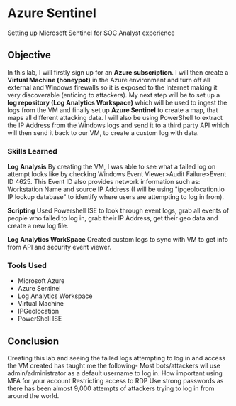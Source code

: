 # Azure Sentinel
Setting up Microsoft Sentinel for SOC Analyst experience

## Objective
In this lab, I will firstly sign up for an **Azure subscription**. I will then create a **Virtual Machine (honeypot)** in the Azure environment and turn off all external and Windows firewalls so it is exposed to the Internet making it very discoverable (enticing to attackers).
My next step will be to set up a **log repository (Log Analytics Workspace)** which will be used to ingest the logs from the VM and finally set up **Azure Sentinel** to create a map, that maps all different attacking data.
I will also be using PowerShell to extract the IP Address from the Windows logs and send  it to a third party API which will then send it back to our VM, to create a custom log with data.

### Skills Learned
**Log Analysis**
By creating the VM, I was able to see what a failed log on attempt looks like by checking Windows Event Viewer>Audit Failure>Event ID 4625.
This Event ID also provides network information such as:
Workstation Name and source IP Address
(I will be using "ipgeolocation.io IP lookup database" to identify where users are attempting to log in from).

**Scripting**
Used Powershell ISE to look through event logs, grab all events of people who failed to log in, grab their IP Address, get their geo data and create a new log file.

**Log Analytics WorkSpace**
Created custom logs to sync with VM to get info from API and security event viewer.

### Tools Used

- Microsoft Azure
- Azure Sentinel
- Log Analytics Workspace
- Virtual Machine
- IPGeolocation
- PowerShell ISE

## Conclusion

Creating this lab and seeing the failed logs attempting to log in and access the VM created has taught me the following-
Most bots/attackers wil use admin/administrator as a default username to log in.
How important using MFA for your account
Restricting access to RDP
Use strong passwords as there has been almost 9,000 attempts of attackers trying to log in from around the world.


